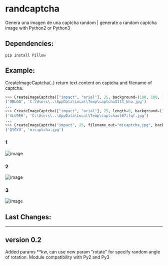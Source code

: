 # randcaptcha
Genera una imagen de una captcha random | generate a random captcha image with Python2 or Python3


## Dependencies:
```
pip install Pillow
```


## Example:

CreateImageCaptcha(..) return text content on captcha and filename of captcha.

``` Python
>>> CreateImageCaptcha(["impact", "arial"], 25, background=(180, 180, 180));
('QBLGG', 'C:\Users\..\AppData\Local\Temp\captcha31t3_kho.jpg')
...
>>> CreateImageCaptcha(["impact", "arial"], 25, length=6, background=(180, 180, 180));
('4LU9EH', 'C:\Users\..\AppData\Local\Temp\captchaot67ifqf.jpg')
...
>>> CreateImageCaptcha("impact", 25, filename_out="micaptcha.jpg", background=(20, 20, 20));
('QYGYU', 'micaptcha.jpg')
```

### 1
![image](https://user-images.githubusercontent.com/95723749/213329522-4aeadf05-c9d0-4d39-ad2d-33071199807b.png)

### 2
![image](https://user-images.githubusercontent.com/95723749/213329583-f6ed9648-40e2-4222-a550-977b3fc7b199.png)

### 3
![image](https://user-images.githubusercontent.com/95723749/213329625-2d99be9b-7e08-4af3-b833-ce56b9e568a5.png)



## Last Changes:
---------------

## version 0.2

Added params **kw, can use new param "rotate" for specify random angle of rotation. Module compatibility with Py2 and Py3
